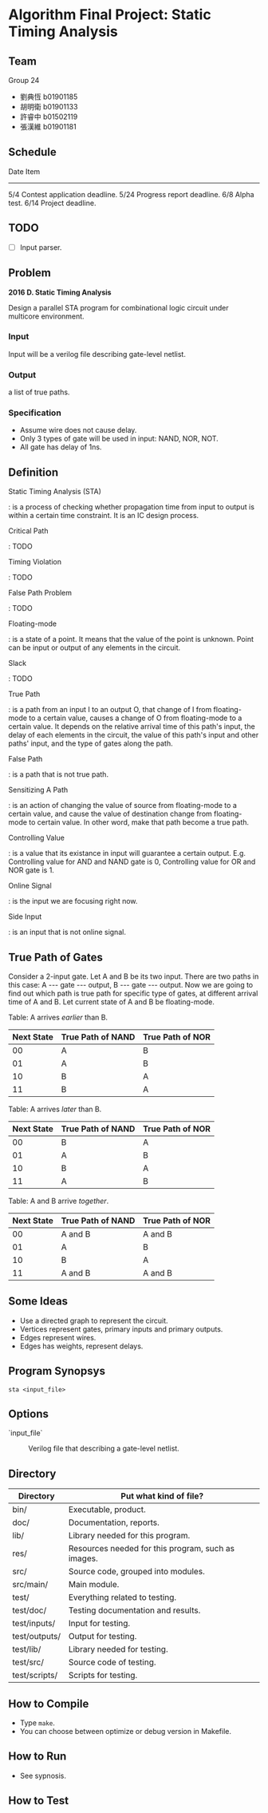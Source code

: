# Algorithm Final Project: Static Timing Analysis

## Team

Group 24

-   劉典恆 b01901185
-   胡明衛 b01901133
-   許睿中 b01502119
-   張漢維 b01901181

## Schedule

Date   Item
-----  ----
5/4    Contest application deadline.
5/24   Progress report deadline.
6/8    Alpha test.
6/14   Project deadline.

## TODO

- [ ] Input parser.

## Problem

**2016 D. Static Timing Analysis**

Design a parallel STA program for combinational logic circuit under
multicore environment.

### Input

Input will be a verilog file describing gate-level netlist.

### Output

a list of true paths.

### Specification

-   Assume wire does not cause delay.
-   Only 3 types of gate will be used in input: NAND, NOR, NOT.
-   All gate has delay of 1ns.

## Definition

Static Timing Analysis (STA)

:   is a process of checking whether propagation time from input to
    output is within a certain time constraint. It is an IC design
    process.

Critical Path

:   TODO

Timing Violation

:   TODO

False Path Problem

:   TODO

Floating-mode

:   is a state of a point. It means that the value of the point is 
    unknown. Point can be input or output of any elements in the
    circuit.

Slack

:   TODO

True Path

:   is a path from an input I to an output O, that change of I from
    floating-mode to a certain value, causes a change of O from
    floating-mode to a certain value. It depends on the relative
    arrival time of this path's input, the delay of each elements
    in the circuit, the value of this path's input and other paths'
    input, and the type of gates along the path.

False Path

:   is a path that is not true path.

Sensitizing A Path

:   is an action of changing the value of source from floating-mode to
    a certain value, and cause the value of destination change from 
    floating-mode to certain value. In other word, make that path become
    a true path.

Controlling Value

:   is a value that its existance in input will guarantee a certain
    output. E.g. Controlling value for AND and NAND gate is 0,
    Controlling value for OR and NOR gate is 1.

Online Signal

:   is the input we are focusing right now.

Side Input

:   is an input that is not online signal.

## True Path of Gates

Consider a 2-input gate. Let A and B be its two input. There are two
paths in this case: A --- gate --- output, B --- gate --- output. Now
we are going to find out which path is true path for specific type
of gates, at different arrival time of A and B. Let current state
of A and B be floating-mode.

Table: A arrives *earlier* than B.

Next State |True Path of NAND |True Path of NOR
---------- |----------------- |----------------
00         |A                 |B
01         |A                 |B
10         |B                 |A
11         |B                 |A

Table: A arrives *later* than B.

Next State |True Path of NAND |True Path of NOR
---------- |----------------- |----------------
00         |B                 |A
01         |A                 |B
10         |B                 |A
11         |A                 |B

Table: A and B arrive *together*.

Next State |True Path of NAND |True Path of NOR
---------- |----------------- |----------------
00         |A and B           |A and B
01         |A                 |B
10         |B                 |A
11         |A and B           |A and B

## Some Ideas

-   Use a directed graph to represent the circuit.
-   Vertices represent gates, primary inputs and primary outputs.
-   Edges represent wires.
-   Edges has weights, represent delays.

## Program Synopsys

```
sta <input_file>
```

## Options

<dl>
  <dt>`input_file`</dt>
  <dd><p>Verilog file that describing a gate-level netlist.</p></dd>
</dl>


## Directory

Directory      |Put what kind of file?
-------------- |--------------------------------------------------
bin/           |Executable, product.
doc/           |Documentation, reports.
lib/           |Library needed for this program.
res/           |Resources needed for this program, such as images.
src/           |Source code, grouped into modules.
src/main/      |Main module.
test/          |Everything related to testing.
test/doc/      |Testing documentation and results.
test/inputs/   |Input for testing.
test/outputs/  |Output for testing.
test/lib/      |Library needed for testing.
test/src/      |Source code of testing.
test/scripts/  |Scripts for testing.

## How to Compile

-   Type `make`.
-   You can choose between optimize or debug version in Makefile.

## How to Run

-   See sypnosis.

## How to Test

